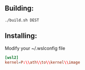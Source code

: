 ## Building:
```shell
./build.sh DEST
```

## Installing:
Modify your ~/.wslconfig file
```conf
[wsl2]
kernel=P:\\ath\\to\\kernel\\image
```